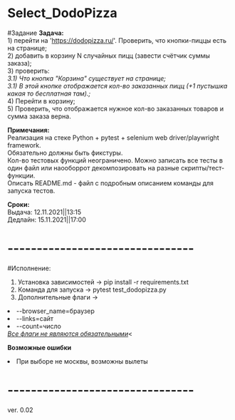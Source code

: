 # Select_DodoPizza
#Задание
<b>Задача:</br></b>
	1) перейти на 'https://dodopizza.ru/'. Проверить, что кнопки-пиццы есть на странице;</br>
	2) добавить в корзину N случайных пицц (завести счётчик суммы заказа); </br>
	3) проверить:</br>
	<i>	3.1) Что кнопка "Корзина" существует на странице; </br></i>
	<i>	3.1) В этой кнопке отображается кол-во заказанных пицц (+1 пустышка какая то бесплатная там).;</br></i>
	4) Перейти в корзину;</br>
	5) Проверить, что отображается нужное кол-во заказанных товаров и сумма заказа верна.</br>

<b>Примечания: </br></b>
	Реализация на стеке Python + pytest + selenium web driver/playwright framework.</br>
	Обязательно должны быть фикстуры.</br>
	Кол-во тестовых функций неограничено. Можно записать все тесты в один файл или наооборрот декомпозировать на разные скрипты/тест-функции.</br>
	Описать README.md - файл с подробным описанием команды для запуска тестов.</br>

<b>Сроки: </br></b>
	Выдача: 12.11.2021||13:15</br>
	Дедлайн: 15.11.2021||17:00
# --------------------------------
#Исполнение:

1) Установка зависимостей -> pip install -r requirements.txt
2) Команда для запуска -> pytest test_dodopizza.py
3) Дополнительные флаги -> 
<li>--browser_name=браузер</li> <li>--links=сайт</li> <li>--count=число</li>
<i><u>Все флаги не являются обязательными</u></i><



<b>Возможные ошибки</b>
<li>При выборе не москвы, возможны вылеты</li>


# --------------------------------

ver. 0.02